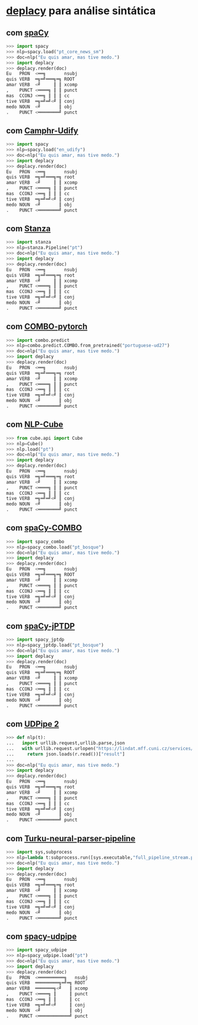 # [deplacy](https://koichiyasuoka.github.io/deplacy/) para análise sintática

## com [spaCy](https://spacy.io/)

```py
>>> import spacy
>>> nlp=spacy.load("pt_core_news_sm")
>>> doc=nlp("Eu quis amar, mas tive medo.")
>>> import deplacy
>>> deplacy.render(doc)
Eu   PRON  <══╗       nsubj
quis VERB  ═╗═╝═══╗═╗ ROOT
amar VERB  <╝     ║ ║ xcomp
,    PUNCT <════╗ ║ ║ punct
mas  CCONJ <══╗ ║ ║ ║ cc
tive VERB  ═╗═╝═╝<╝ ║ conj
medo NOUN  <╝       ║ obj
.    PUNCT <════════╝ punct
```

## com [Camphr-Udify](https://camphr.readthedocs.io/en/latest/notes/udify.html)

```py
>>> import spacy
>>> nlp=spacy.load("en_udify")
>>> doc=nlp("Eu quis amar, mas tive medo.")
>>> import deplacy
>>> deplacy.render(doc)
Eu   PRON  <══╗       nsubj
quis VERB  ═╗═╝═══╗═╗ root
amar VERB  <╝     ║ ║ xcomp
,    PUNCT <════╗ ║ ║ punct
mas  CCONJ <══╗ ║ ║ ║ cc
tive VERB  ═╗═╝═╝<╝ ║ conj
medo NOUN  <╝       ║ obj
.    PUNCT <════════╝ punct
```

## com [Stanza](https://stanfordnlp.github.io/stanza)

```py
>>> import stanza
>>> nlp=stanza.Pipeline("pt")
>>> doc=nlp("Eu quis amar, mas tive medo.")
>>> import deplacy
>>> deplacy.render(doc)
Eu   PRON  <══╗       nsubj
quis VERB  ═╗═╝═══╗═╗ root
amar VERB  <╝     ║ ║ xcomp
,    PUNCT <════╗ ║ ║ punct
mas  CCONJ <══╗ ║ ║ ║ cc
tive VERB  ═╗═╝═╝<╝ ║ conj
medo NOUN  <╝       ║ obj
.    PUNCT <════════╝ punct
```

## com [COMBO-pytorch](https://gitlab.clarin-pl.eu/syntactic-tools/combo)

```py
>>> import combo.predict
>>> nlp=combo.predict.COMBO.from_pretrained("portuguese-ud27")
>>> doc=nlp("Eu quis amar, mas tive medo.")
>>> import deplacy
>>> deplacy.render(doc)
Eu   PRON  <══╗       nsubj
quis VERB  ═╗═╝═══╗═╗ root
amar VERB  <╝     ║ ║ xcomp
,    PUNCT <════╗ ║ ║ punct
mas  CCONJ <══╗ ║ ║ ║ cc
tive VERB  ═╗═╝═╝<╝ ║ conj
medo NOUN  <╝       ║ obj
.    PUNCT <════════╝ punct
```

## com [NLP-Cube](https://github.com/Adobe/NLP-Cube)

```py
>>> from cube.api import Cube
>>> nlp=Cube()
>>> nlp.load("pt")
>>> doc=nlp("Eu quis amar, mas tive medo.")
>>> import deplacy
>>> deplacy.render(doc)
Eu   PRON  <══╗       nsubj
quis VERB  ═╗═╝═══╗═╗ root
amar VERB  <╝     ║ ║ xcomp
,    PUNCT <════╗ ║ ║ punct
mas  CCONJ <══╗ ║ ║ ║ cc
tive VERB  ═╗═╝═╝<╝ ║ conj
medo NOUN  <╝       ║ obj
.    PUNCT <════════╝ punct
```

## com [spaCy-COMBO](https://github.com/KoichiYasuoka/spaCy-COMBO)

```py
>>> import spacy_combo
>>> nlp=spacy_combo.load("pt_bosque")
>>> doc=nlp("Eu quis amar, mas tive medo.")
>>> import deplacy
>>> deplacy.render(doc)
Eu   PRON  <══╗       nsubj
quis VERB  ═╗═╝═══╗═╗ ROOT
amar VERB  <╝     ║ ║ xcomp
,    PUNCT <════╗ ║ ║ punct
mas  CCONJ <══╗ ║ ║ ║ cc
tive VERB  ═╗═╝═╝<╝ ║ conj
medo NOUN  <╝       ║ obj
.    PUNCT <════════╝ punct
```

## com [spaCy-jPTDP](https://github.com/KoichiYasuoka/spaCy-jPTDP)

```py
>>> import spacy_jptdp
>>> nlp=spacy_jptdp.load("pt_bosque")
>>> doc=nlp("Eu quis amar, mas tive medo.")
>>> import deplacy
>>> deplacy.render(doc)
Eu   PRON  <══╗       nsubj
quis VERB  ═╗═╝═══╗═╗ ROOT
amar VERB  <╝     ║ ║ xcomp
,    PUNCT <════╗ ║ ║ punct
mas  CCONJ <══╗ ║ ║ ║ cc
tive VERB  ═╗═╝═╝<╝ ║ conj
medo NOUN  <╝       ║ obj
.    PUNCT <════════╝ punct
```

## com [UDPipe 2](http://ufal.mff.cuni.cz/udpipe/2)

```py
>>> def nlp(t):
...   import urllib.request,urllib.parse,json
...   with urllib.request.urlopen("https://lindat.mff.cuni.cz/services/udpipe/api/process?model=pt&tokenizer&tagger&parser&data="+urllib.parse.quote(t)) as r:
...     return json.loads(r.read())["result"]
...
>>> doc=nlp("Eu quis amar, mas tive medo.")
>>> import deplacy
>>> deplacy.render(doc)
Eu   PRON  <══╗       nsubj
quis VERB  ═╗═╝═══╗═╗ root
amar VERB  <╝     ║ ║ xcomp
,    PUNCT <════╗ ║ ║ punct
mas  CCONJ <══╗ ║ ║ ║ cc
tive VERB  ═╗═╝═╝<╝ ║ conj
medo NOUN  <╝       ║ obj
.    PUNCT <════════╝ punct
```

## com [Turku-neural-parser-pipeline](https://turkunlp.org/Turku-neural-parser-pipeline/)

```py
>>> import sys,subprocess
>>> nlp=lambda t:subprocess.run([sys.executable,"full_pipeline_stream.py","--gpu","-1","--conf","models_pt_bosque/pipelines.yaml"],cwd="Turku-neural-parser-pipeline",input=t,encoding="utf-8",stdout=subprocess.PIPE).stdout
>>> doc=nlp("Eu quis amar, mas tive medo.")
>>> import deplacy
>>> deplacy.render(doc)
Eu   PRON  <══╗       nsubj
quis VERB  ═╗═╝═══╗═╗ root
amar VERB  <╝     ║ ║ xcomp
,    PUNCT <════╗ ║ ║ punct
mas  CCONJ <══╗ ║ ║ ║ cc
tive VERB  ═╗═╝═╝<╝ ║ conj
medo NOUN  <╝       ║ obj
.    PUNCT <════════╝ punct
```

## com [spacy-udpipe](https://github.com/TakeLab/spacy-udpipe)

```py
>>> import spacy_udpipe
>>> nlp=spacy_udpipe.load("pt")
>>> doc=nlp("Eu quis amar, mas tive medo.")
>>> import deplacy
>>> deplacy.render(doc)
Eu   PRON  <══════════╗   nsubj
quis VERB  ═════════╗═╝═╗ ROOT
amar VERB  ═══════╗<╝   ║ xcomp
,    PUNCT <════╗ ║     ║ punct
mas  CCONJ <══╗ ║ ║     ║ cc
tive VERB  ═╗═╝═╝<╝     ║ conj
medo NOUN  <╝           ║ obj
.    PUNCT <════════════╝ punct
```

